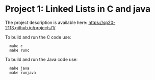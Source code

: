 # Project 1: Linked Lists in C and java

The project description is available here:
https://sp20-2113.github.io/projects/1/

To build and run the C code use:
```
  make c
  make runc
```

To build and run the Java code use:
```
  make java
  make runjava
```
